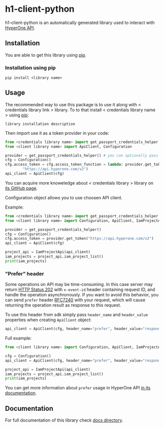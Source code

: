 # h1-client-python

h1-client-python is an automatically generated library used to interact with
[HyperOne API](https://www.hyperone.com/tools/api/).

## Installation

You are able to get this library using [pip](https://pypi.org/project/pip/).

### Installation using pip

```shell
pip install <library name>
```

## Usage

The recommended way to use this package is to use it along with < credentials library link > library.
To to that install < credentials library name > using [pip](https://pypi.org/project/pip/):

```shell
library installation description
```

Then import use it as a token provider in your code:

```python
from <credentials library name> import get_passport_credentials_helper
from <client library name> import ApiClient, Configuration

provider = get_passport_credentials_helper() # you can optionally pass passport file location
cfg = Configuration()
cfg.access_token = cfg.access_token_function = lambda: provider.get_token(
        "https://api.hyperone.com/v2")
api_client = ApiClient(cfg)
```

You can acquire more knoweledge about < credentials library > library on [its GitHub page](https://github.com/hyperonecom/h1-credentials-helper-python).

Configuration object allows you to use choosen API client.

Example:

```python
from <credentials library name> import get_passport_credentials_helper
from <client library name> import Configuration, ApiClient, IamProjectApi

provider = get_passport_credentials_helper()
cfg = Configuration()
cfg.access_token = provider.get_token("https://api.hyperone.com/v2")
api_client = ApiClient(cfg)

project_api = IamProjectApi(api_client)
iam_projects = project_api.iam_project_list()
print(iam_projects)
```

### "Prefer" header

Some operations on API may be time-consuming. In this case server
may return [HTTP Status 202](https://developer.mozilla.org/en-US/docs/Web/HTTP/Status/202)
with `x-event-id` header containing request ID, and handle the operation asynchronously.
If you want to avoid this behavior, you can send `prefer` header [RFC7240](https://tools.ietf.org/html/rfc7240)
with your request, which will cause returning the operation result as response to this request.

To use this header from sdk simply pass `header_name` and `header_value` properties when
creating `ApiClient` object:

```python
api_client = ApiClient(cfg, header_name="prefer", header_value="respond-async,wait=86400")
```

Full example:

```python
from <client library name> import Configuration, ApiClient, IamProjectApi

cfg = Configuration()
api_client = ApiClient(cfg, header_name="prefer", header_value="respond-async,wait=86400")

project_api = IamProjectApi(api_client)
iam_projects = project_api.iam_project_list()
print(iam_projects)
```

You can get more information about `prefer` usage in HyperOne API
[in its documentation](https://www.hyperone.com/tools/api/concepts/headers.html#naglowek-prefer).

## Documentation

For full documentation of this library check [docs directory](docs/).
